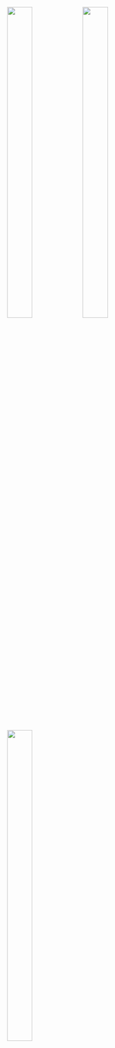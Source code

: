 <p float="center>
          
<img src="https://user-images.githubusercontent.com/113609040/210040596-19a974e5-a1c9-4da7-a54e-a68404ed17e0.png" width=22% height=35%>

<img src="https://user-images.githubusercontent.com/113609040/210482613-26411431-c372-474b-97e3-61f7eb27e1e9.png" width=34% height=43%>

<img src="https://user-images.githubusercontent.com/113609040/210482617-113843a7-2df4-4d8b-bcf9-5044e4b51bce.png" width=34% height=43%>

<img src="https://user-images.githubusercontent.com/113609040/210482618-447ff36b-049b-4e6f-9640-180ad3a47da2.png" width=34% height=43%>
                                                                                                                 
</p>  
